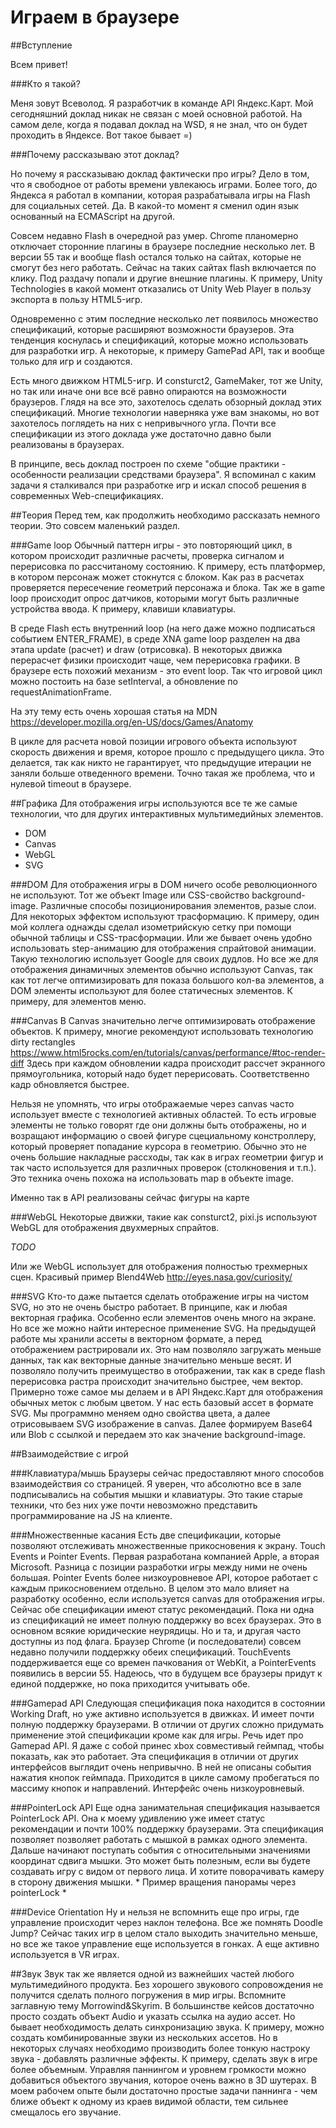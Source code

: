 # Играем в браузере

##Вступление

Всем привет!

###Кто я такой?

Меня зовут Всеволод.  Я разработчик в команде API Яндекс.Карт. Мой сегодняшний доклад никак не связан с моей основной работой. 
На самом деле, когда я подавал доклад на WSD, я не знал, что он будет проходить в Яндексе. Вот такое бывает =)

###Почему рассказываю этот доклад?

Но почему я рассказываю доклад фактически про игры? Дело в том, что я свободное от работы времени увлекаюсь играми. 
Более того, до Яндекса я работал в компании, которая разрабатывала игры на Flash для социальных сетей.
Да. В какой-то момент я сменил один язык основанный на ECMAScript на другой.

Совсем недавно Flash в очередной раз умер. Chrome планомерно отключает сторонние плагины в браузере последние несколько лет. 
В версии 55 так и вообще flash остался только на сайтах, которые не смогут без него работать. Сейчас на таких сайтах flash включается по клику. 
Под раздачу попали и другие внешние плагины. К примеру, Unity Technologies в какой момент отказались от Unity Web Player в пользу экспорта в пользу HTML5-игр.

Одновременно с этим последние несколько лет появилось множество спецификаций, которые расширяют возможности браузеров. 
Эта тенденция коснулась и спецификаций, которые можно использовать для разработки игр. А некоторые, к примеру GamePad API, так и вообще только для игр и создаются.

Есть много движком HTML5-игр. И consturct2,  GameMaker, тот же Unity, но так или иначе они все всё равно опираются на возможности браузеров.
Глядя на все это, захотелось сделать обзорный доклад этих спецификаций. Многие технологии наверняка уже вам знакомы, но вот захотелось поглядеть на них с непривычного угла.
Почти все спецификации из этого доклада уже достаточно давно были реализованы в браузерах.

В принципе, весь доклад построен по схеме "общие практики - особенности реализации средствами браузера".
Я вспоминал с каким задачи я сталкивался при разработке игр и искал способ решения в современных Web-спецификациях.

##Теория
Перед тем, как продолжить необходимо рассказать немного теории. Это совсем маленький раздел.

###Game loop
Обычный паттерн игры - это повторяющий цикл, в котором происходит различные расчеты, проверка сигналом и перерисовка по рассчитаному состоянию.
К примеру, есть платформер, в котором персонаж может стокнутся с блоком. Как раз в расчетах проверяется пересечение геометрий персонажа и блока.
Так же в game loop происходит опрос датчиков, которыми могут быть различные устройства ввода. К примеру, клавиши клавиатуры.

В среде Flash есть внутренний loop (на него даже можно подписаться событием ENTER_FRAME), в среде XNA game loop разделен на два этапа update (расчет) и draw (отрисовка).
В некоторых движка перерасчет физики происходит чаще, чем перерисовка графики.
В браузере есть похожий механизм - это event loop. Так что игровой цикл можно постоить на базе setInterval, а обновление по requestAnimationFrame.

На эту тему есть очень хорошая статья на MDN https://developer.mozilla.org/en-US/docs/Games/Anatomy

В цикле для расчета новой позиции игрового объекта используют скорость движения и время, которое прошло с предыдущего цикла. 
Это делается, так как никто не гарантирует, что предыдущие итерации не заняли больше отведенного времени.
Точно такая же проблема, что и нулевой timeout в браузере.

##Графика
Для отображения игры используются все те же самые технологии, что для других интерактивных мультимедийных элементов. 

* DOM
* Canvas
* WebGL
* SVG

###DOM
Для отображения игры в DOM ничего особе революционного не используют. Тот же объект Image или CSS-свойство background-image. Различные способы позиционирования элементов, разые слои.
Для некоторых эффектом используют трасформацию. К примеру, один мой коллега однажды сделал изометрийскую сетку при помощи обычной таблицы и CSS-трасформации.
Или же бывает очень удобно использовать step-анимацию для отображения спрайтовой анимации. Такую технологию использует Google для своих дудлов.
Но все же для отображения динамичных элементов обычно используют Canvas, так как тот легче оптимизировать для показа большого кол-ва элементов, а DOM элементы используют для более статичесных элементов.
К примеру, для элементов меню. 

###Canvas
В Canvas значительно легче оптимизировать отображение объектов. К примеру, многие рекомендуют использовать технологию dirty rectangles
https://www.html5rocks.com/en/tutorials/canvas/performance/#toc-render-diff
Здесь при каждом обновлении кадра происходит рассчет экранного прямоугольника, который надо будет перерисовать. Соответственно кадр обновляется быстрее.

Нельзя не упомнять, что игры отображаемые через canvas часто использует вместе с технологией активных областей. То есть игровые элементы не только говорят где они должны быть отображены,
но и возращают информацию о своей фигуре сцециальному констроллеру, который проверяет попадание курсора в геометрию. 
Обычно это не очень большие накладные рассходы, так как в играх геометрии фигур и так часто используется для различных проверок (столкновения и т.п.).
Это техника очень похожа на использовать map в объекте image.

Именно так в API реализованы сейчас фигуры на карте

###WebGL
Некоторые движки, такие как consturct2, pixi.js используют WebGL для отображения двухмерных спрайтов.

*TODO*

Или же WebGL использует для отображения полностью трехмерных сцен.
Красивый пример Blend4Web http://eyes.nasa.gov/curiosity/

###SVG
Кто-то даже пытается сделать отображение игры на чистом SVG, но это не очень быстро работает. В принципе, как и любая векторная графика. Особенно если элементов очень много на экране.
Но все же можно найти интересное применение SVG. На предыдущей работе мы хранили ассеты в векторном формате, а перед отображением растрировали их.
Это нам позволяло загружать меньше данных, так как векторные данные значительно меньше весят. И позволяло получить преимущество в отображении, так как в среде flash перерисовка растра происходит значительно быстрее, чем вектор.
Примерно тоже самое мы делаем и в API Яндекс.Карт для отображения обычных меток с любым цветом. У нас есть базовый ассет в формате SVG. Мы программно меняем одно свойства цвета, а далее отрисовываем SVG изображение в canvas.
Далее формируем Base64 или Blob с ссылкой и передаем это как значение background-image.

##Взаимодействие с игрой

###Клавиатура/мышь
Браузеры сейчас предоставляют много способов взаимодействия со страницей. Я уверен, что абсолютно все в зале подписывались на события мышки и клавиатуры. Это такие старые техники, что без них уже почти невозможно представить программирование на JS на клиенте. 

###Множественные касания
Есть две спецификации, которые позволяют отслеживать множественные прикосновения к экрану. Touch Events и Pointer Events. 
Первая разработана компанией Apple, а вторая Microsoft. Разница с позиции разработки игры между ними не очень большая. 
Pointer Events более низкоуровневое API, которое работает с каждым прикосновением отдельно.
В целом это мало влияет на разработку особенно, если используется canvas для отображения игры. 
Сейчас обе спецификации имеют статус рекомендаций. Пока ни одна из спецификаций не имеет полную поддержку во всех браузерах. 
Это в основном всякие юридические неурядицы. Но и та, и другая часто доступны из под флага.
Браузер Chrome (и последователи) совсем недавно получили поддержку обеих спецификаций.
TouchEvents поддерживается еще со времен пачкования от WebKit, а PointerEvents появились в версии 55.
Надеюсь, что в будущем все браузеры придут к единой поддержке, но пока приходится учитывать обе.

###Gamepad API
Следующая спецификация пока находится в состоянии Working Draft, но уже активно используется в движках. И имеет почти полную поддержку браузерами. 
В отличии от других сложно придумать применение этой спецификации кроме как для игры. Речь идет про Gamepad API. Я даже с собой принес xbox 
совместивый геймпад, чтобы показать, как это работает.
Эта спецификация в отличии от других интерфейсов выглядит очень непривычно. В ней не описаны события нажатия кнопок геймпада. 
Приходится в цикле самому пробегаться по массиму кнопок и направлений. Интерфейс очень низкоуровневый. 

###PointerLock API
Еще одна занимательная спецификация называется PointerLock API. Она к моему удивлению уже имеет статус рекомендации и почти 100% поддержку браузерами.
Эта спецификация позволяет позволяет работать с мышкой в рамках одного элемента. Дальше начинают поступать события с относительными значениями координат сдвига мышки. Это может быть полезным, если вы будете создавать игру с видом от первого лица. И хотите поворачивать камеру в сторону движения мышки. * Пример вращения панорамы через pointerLock *

###Device Orientation
Ну и нельзя не вспомнить еще про игры, где управление происходит через наклон телефона. Все же помнять Doodle Jump? 
Сейчас таких игр в целом стало выходить значительно меньше, но все же такое управление еще используется в гонках. А еще активно используется в VR играх.

##Звук
Звук так же является одной из важнейших частей любого мультимедийного продукта. Без хорошего звукового сопровождения не получится сделать полного погружения в мир игры.
Вспомните заглавную тему Morrowind&Skyrim.
В большинстве кейсов достаточно просто создать объект Audio и указать ссылка на аудио ассет. Но бывает необходимость делать синхронизацию звука.
К примеру, можно создать комбинированные звуки из нескольких ассетов.
Но в некоторых случаях необходимо производить более тонкую настроку звука - добавлять различные эффекты. К примеру, сделать звук в игре более объемным.
Управляя паннингом и уровнем громкости можно добавиться объектого звучания, которое очень важно в 3D шутерах.
В моем рабочем опыте были достаточно простые задачи паннинга - чем ближе объект к одному из краев видимой области, тем сильнее смещалось его звучание.